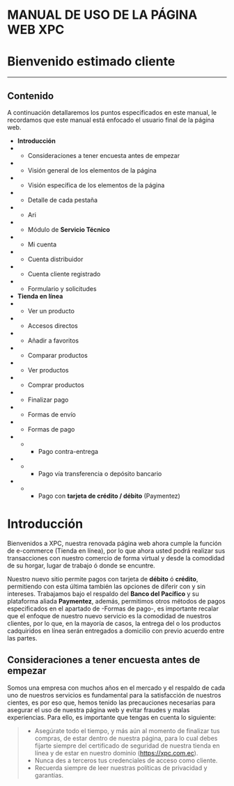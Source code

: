 # MANUAL DE USO DE LA PÁGINA WEB XPC
# Bienvenido estimado cliente
------
## Contenido
A continuación detallaremos los puntos especificados en este manual, le recordamos que este manual está enfocado el usuario final de la página web.

- **Introducción**
- - Consideraciones a tener encuesta antes de empezar
- - Visión general de los elementos de la página
- - Visión específica de los elementos de la página
- - Detalle de cada pestaña
- - Ari
- - Módulo de **Servicio Técnico**
- - Mi cuenta
- - Cuenta distribuidor
- - Cuenta cliente registrado
- - Formulario y solicitudes
- **Tienda en línea**
- - Ver un producto
- - Accesos directos
- - Añadir a favoritos
- - Comparar productos
- - Ver productos
- - Comprar productos
- - Finalizar pago
- - Formas de envío
- - Formas de pago
- - - Pago contra-entrega
- - - Pago vía transferencia o depósito bancario
- - - Pago con **tarjeta de crédito / débito** (Paymentez)


# Introducción
Bienvenidos a XPC, nuestra renovada página web ahora cumple la función de e-commerce (Tienda en línea), por lo que ahora usted podrá realizar sus transacciones con nuestro comercio de forma virtual y desde la comodidad de su horgar, lugar de trabajo ó donde se encuntre.

Nuestro nuevo sitio permite pagos con tarjeta de **débito** ó **crédito**, permitiendo con esta última también las opciones de diferir con y sin intereses. Trabajamos bajo el respaldo del **Banco del Pacífico** y su plataforma aliada **Paymentez**, además, permitimos otros métodos de pagos especificados en el apartado de -Formas de pago-, es importante recalar que el enfoque de nuestro nuevo servicio es la comodidad de nuestros clientes, por lo que, en la mayoría de casos, la entrega del o los productos cadquiridos en línea serán entregados a domicilio con previo acuerdo entre las partes.

## Consideraciones a tener encuesta antes de empezar
Somos una empresa con muchos años en el mercado y el respaldo de cada uno de nuestros servicios es fundamental para la satisfacción de nuestros cientes, es por eso que, hemos tenido las precauciones necesarias para asegurar el uso de nuestra página web y evitar fraudes y malas experiencias. Para ello, es importante que tengas en cuenta lo siguiente:

> - Asegúrate todo el tiempo, y más aún al momento de finalizar tus compras, de estar dentro de nuestra página, para lo cual debes fijarte siempre del certificado de seguridad de nuestra tienda en línea y de estar en nuestro dominio (https://xpc.com.ec).
> - Nunca des a terceros tus credenciales de acceso como cliente.
> - Recuerda siempre de leer nuestras políticas de privacidad y garantías.
